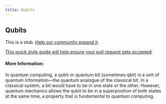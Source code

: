 ```yaml
---
title: Qubits
---
```

## Qubits

This is a stub. <a href='https://github.com/freecodecamp/guides/tree/master/src/pages/computer-science/quantum-computing/qubits/index.md' target='_blank' rel='nofollow'>Help our community expand it</a>.

<a href='https://github.com/freecodecamp/guides/blob/master/README.md' target='_blank' rel='nofollow'>This quick style guide will help ensure your pull request gets accepted</a>.

<!-- The article goes here, in GitHub-flavored Markdown. Feel free to add YouTube videos, images, and CodePen/JSBin embeds  -->

#### More Information:
<!-- Please add any articles you think might be helpful to read before writing the article -->

In quantum computing, a qubit or quantum bit (sometimes qbit) is a unit of quantum information—the quantum analogue of the classical bit. In a classical system, a bit would have to be in one state or the other. However, quantum mechanics allows the qubit to be in a superposition of both states at the same time, a property that is fundamental to quantum computing.
